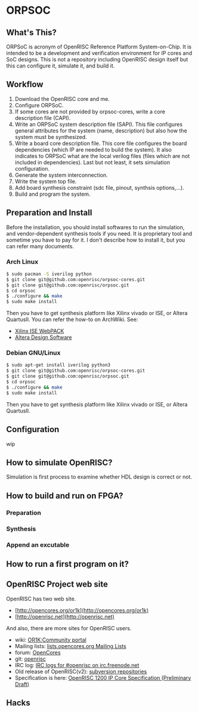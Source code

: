 ORPSOC
======

## What's This?
ORPSoC is acronym of OpenRISC Reference Platform System-on-Chip.
It is intended to be a development and verification environment for IP cores and SoC designs. 
This is not a repository including OpenRISC design itself but this can configure it,
simulate it, and build it.

## Workflow

1. Download the OpenRISC core and me.
2. Configure ORPSoC.
3. If some cores are not provided by orpsoc-cores, write a core description file (CAPI).
4. Write an ORPSoC system description file (SAPI). This file configures general attributes for the system (name, description) but also how the system must be synthesized.
5. Write a board core description file. This core file configures the board dependencies (which IP are needed to build the system). It also indicates to ORPSoC what are the local verilog files (files which are not included in dependencies). Last but not least, it sets simulation configuration.
6. Generate the system interconnection.
7. Write the system top file.
8. Add board synthesis constraint (sdc file, pinout, synthsis options,...).
9. Build and program the system.

## Preparation and Install

Before the installation, you should install softwares to run the simulation,
and vendor-dependent synthesis tools if you need. It is proprietary tool and 
sometime you have to pay for it. I don't describe how to install it, but you can refer many documents.

### Arch Linux

```bash
$ sudo pacman -S iverilog python
$ git clone git@github.com:openrisc/orpsoc-cores.git
$ git clone git@github.com:openrisc/orpsoc.git
$ cd orpsoc
$ ./configure && make
$ sudo make install
```

Then you have to get synthesis platform like Xilinx vivado or ISE, or Altera QuartusII.
You can refer the how-to on ArchWiki.
See:
- [Xilinx ISE WebPACK](https://wiki.archlinux.org/index.php/Xilinx_ISE_WebPACK)
- [Altera Design Software](https://wiki.archlinux.org/index.php/Altera_Design_Software)

### Debian GNU/Linux

```bash
$ sudo apt-get install iverilog python3
$ git clone git@github.com:openrisc/orpsoc-cores.git
$ git clone git@github.com:openrisc/orpsoc.git
$ cd orpsoc
$ ./configure && make
$ sudo make install
```

Then you have to get synthesis platform like Xilinx vivado or ISE, or Altera QuartusII.

## Configuration
wip

## How to simulate OpenRISC?

Simulation is first process to examine whether HDL design is correct or not.


## How to build and run on FPGA?

### Preparation

### Synthesis

### Append an excutable

## How to run a first program on it?

## OpenRISC Project web site

OpenRISC has two web site.
- [http://opencores.org/or1k](http://opencores.org/or1k)
- [http://openrisc.net](http://openrisc.net)

And also, there are more sites for OpenRISC users.

- wiki: [OR1K:Community portal](http://opencores.org/or1k/OR1K:Community_portal)
- Mailing lists: [lists.opencores.org Mailing Lists](http://lists.opencores.org/)
- forum: [OpenCores](http://opencores.org/forum,OpenRISC)
- git: [openrisc](https://github.com/openrisc)
- IRC log: [IRC logs for #openrisc on irc.freenode.net](http://juliusbaxter.net/openrisc-irc/)
- Old release of OpenRISC(v2): [subversion repositories](http://opencores.org/websvn,listing,openrisc)
- Specification is here: [OpenRISC 1200 IP Core Specification (Preliminary Draft)](http://openrisc.net/or1200-spec.html)

## Hacks

